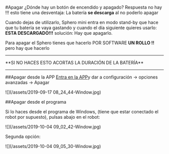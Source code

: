 #Apagar
¿Dónde hay un botón de encendido y apagado? Respuesta no hay !!! esto tiene una desventaja: La batería **se descarga** al no poderlo apagar

Cuando dejas de utilizarlo, Sphero mini entra en modo stand-by que hace que tu batería se vaya gastando y cuando el día siguiente quieres usarlo: **ESTA DESCARGADO!!!** solución: Hay que apagarlo. 

Para apagar el Sphero tienes que hacerlo POR SOFTWARE **UN ROLLO !!** pero hay que hacerlo

<hr />**SI NO HACES ESTO ACORTAS LA DURACIÓN DE LA BATERÍA**<hr />

##Apagar desde la APP
[Entra en la APP](https://play.google.com/store/apps/details?id=com.sphero.spheromini&gl=ES)y dar a configuración -> opciones avanzadas -> Apagar

![](/assets/2019-09-17 08_24_44-Window.jpg)

##Apagar desde el programa

Si lo haces desde el programa de Windows, (tiene que estar conectado el robot por supuesto), pulsas abajo en el robot:

![](/assets/2019-10-04 09_02_42-Window.jpg)

Segunda opción:

![](/assets/2019-10-04 09_05_30-Window.jpg)

